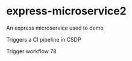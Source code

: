 # express-microservice2
An express microservice used to demo

Triggers a CI pipeline in CSDP

Trigger workflow 78
